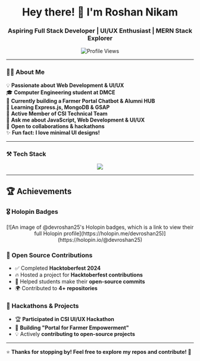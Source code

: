 <!-- HEADER -->
<h1 align="center">Hey there! 👋 I'm Roshan Nikam</h1>
<h3 align="center">Aspiring Full Stack Developer | UI/UX Enthusiast | MERN Stack Explorer</h3>

<p align="center">
  <img src="https://komarev.com/ghpvc/?username=roshannikam&label=Profile%20Views&color=0e75b6&style=flat" alt="Profile Views" />
</p>

---

<!-- ABOUT SECTION -->
### 🧑‍💻 About Me  
💡 **Passionate about Web Development & UI/UX**  
🎓 **Computer Engineering student at DMCE**  
🔭 **Currently building a Farmer Portal Chatbot & Alumni HUB**  
🌱 **Learning Express.js, MongoDB & GSAP**  
📌 **Active Member of CSI Technical Team**  
💬 **Ask me about JavaScript, Web Development & UI/UX**  
🚀 **Open to collaborations & hackathons**  
✨ **Fun fact: I love minimal UI designs!**  

---

<!-- TECH STACK -->
### ⚒️ Tech Stack  
<p align="center">
  <img src="https://skillicons.dev/icons?i=html,css,js,nodejs,express,mongodb,git,figma" />
</p>

---

## 🏆 Achievements

### 🎖️ Holopin Badges
<div align="center">
[![An image of @devroshan25's Holopin badges, which is a link to view their full Holopin profile](https://holopin.me/devroshan25)](https://holopin.io/@devroshan25)
</div>

### 🚀 Open Source Contributions  
- ✅ Completed **Hacktoberfest 2024**  
- 🔥 Hosted a project for **Hacktoberfest contributions**  
- 🎯 Helped students make their **open-source commits**  
- 🌍 Contributed to **4+ repositories**  

### 🎨 Hackathons & Projects  
- 🏆 **Participated in CSI UI/UX Hackathon**  
- 🚜 **Building "Portal for Farmer Empowerment"**  
- 💡 Actively **contributing to open-source projects**  



---

⭐ **Thanks for stopping by! Feel free to explore my repos and contribute! 🚀**  
